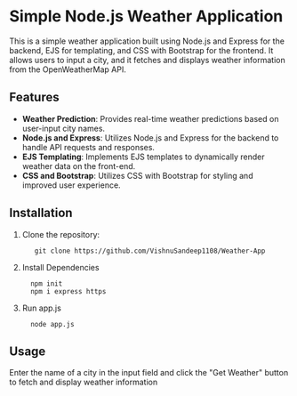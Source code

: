 # Simple Node.js Weather Application

This is a simple weather application built using Node.js and Express for the backend, EJS for templating, and CSS with Bootstrap for the frontend. It allows users to input a city, and it fetches and displays weather information from the OpenWeatherMap API.

## Features

- **Weather Prediction**: Provides real-time weather predictions based on user-input city names.
- **Node.js and Express**: Utilizes Node.js and Express for the backend to handle API requests and responses.
- **EJS Templating**: Implements EJS templates to dynamically render weather data on the front-end.
- **CSS and Bootstrap**: Utilizes CSS with Bootstrap for styling and improved user experience.

## Installation

1. Clone the repository:

   ```
      git clone https://github.com/VishnuSandeep1108/Weather-App
   ```
2. Install Dependencies
    ```
      npm init
      npm i express https
    ```
3. Run app.js
    ```
      node app.js
    ```

## Usage

Enter the name of a city in the input field and click the "Get Weather" button to fetch and display weather information
